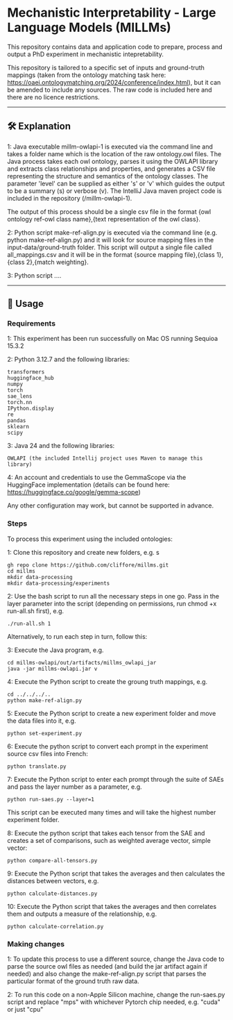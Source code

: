 # Mechanistic Interpretability - Large Language Models (MILLMs)

This repository contains data and application code to prepare, process and output a PhD experiment in mechanistic intepretability.

This repository is tailored to a specific set of inputs and ground-truth mappings (taken from the ontology matching task here: https://oaei.ontologymatching.org/2024/conference/index.html), but it can be amended to include any sources. The raw code is included here and there are no licence restrictions.


---

## 🛠️ Explanation

1: Java executable millm-owlapi-1 is executed via the command line and takes a folder name which is the location of the raw ontology.owl files. The Java process takes each owl ontology, parses it using the OWLAPI library and extracts class relationships and properties, and generates a CSV file representing the structure and semantics of the ontology classes. The parameter 'level' can be supplied as either 's' or 'v' which guides the output to be a summary (s) or verbose (v). The IntelliJ Java maven project code is included in the repository (/millm-owlapi-1).

The output of this process should be a single csv file in the format {owl ontology ref-owl class name},{text representation of the owl class}.

2: Python script make-ref-align.py is executed via the command line (e.g. python make-ref-align.py) and it will look for source mapping files in the input-data/ground-truth folder. This script will output a single file called all_mappings.csv and it will be in the format {source mapping file},{class 1},{class 2},{match weighting}.

3: Python script ....


---

## 🚀 Usage



### Requirements

1: This experiment has been run successfully on Mac OS running Sequioa 15.3.2

2: Python 3.12.7 and the following libraries:

    transformers
    huggingface_hub
    numpy
    torch
    sae_lens
    torch.nn
    IPython.display
    re
    pandas
    sklearn
    scipy

3: Java 24 and the following libraries:

    OWLAPI (the included Intellij project uses Maven to manage this library)

4: An account and credentials to use the GemmaScope via the HuggingFace implementation (details can be found here: https://huggingface.co/google/gemma-scope)


Any other configuration may work, but cannot be supported in advance.




### Steps

To process this experiment using the included ontologies:

1: Clone this repository and create new folders, e.g. s

    gh repo clone https://github.com/cliffore/millms.git
    cd millms
    mkdir data-processing
    mkdir data-processing/experiments


2: Use the bash script to run all the necessary steps in one go. Pass in the layer parameter into the script (depending on permissions, run chmod +x run-all.sh first), e.g.

    ./run-all.sh 1

Alternatively, to run each step in turn, follow this:



3: Execute the Java program, e.g.

    cd millms-owlapi/out/artifacts/millms_owlapi_jar
    java -jar millms-owlapi.jar v


4: Execute the Python script to create the groung truth mappings, e.g. 
    
    cd ../../../..
    python make-ref-align.py


5: Execute the Python script to create a new experiment folder and move the data files into it, e.g.

    python set-experiment.py


6: Execute the python script to convert each prompt in the experiment source csv files into French:

    python translate.py


7: Execute the Python script to enter each prompt through the suite of SAEs and pass the layer number as a parameter, e.g.
    
    python run-saes.py --layer=1

This script can be executed many times and will take the highest number experiment folder.


8: Execute the python script that takes each tensor from the SAE and creates a set of comparisons, such as weighted average vector, simple vector:

    python compare-all-tensors.py


9: Execute the Python script that takes the averages and then calculates the distances between vectors, e.g.

    python calculate-distances.py
    
    
10: Execute the Python script that takes the averages and then correlates them and outputs a measure of the relationship, e.g.

    python calculate-correlation.py



### Making changes

1: To update this process to use a different source, change the Java code to parse the source owl files as needed (and build the jar artifact again if needed) and also change the make-ref-align.py script that parses the particular format of the ground truth raw data.

2: To run this code on a non-Apple Silicon machine, change the run-saes.py script and replace "mps" with whichever Pytorch chip needed, e.g. "cuda" or just "cpu"

